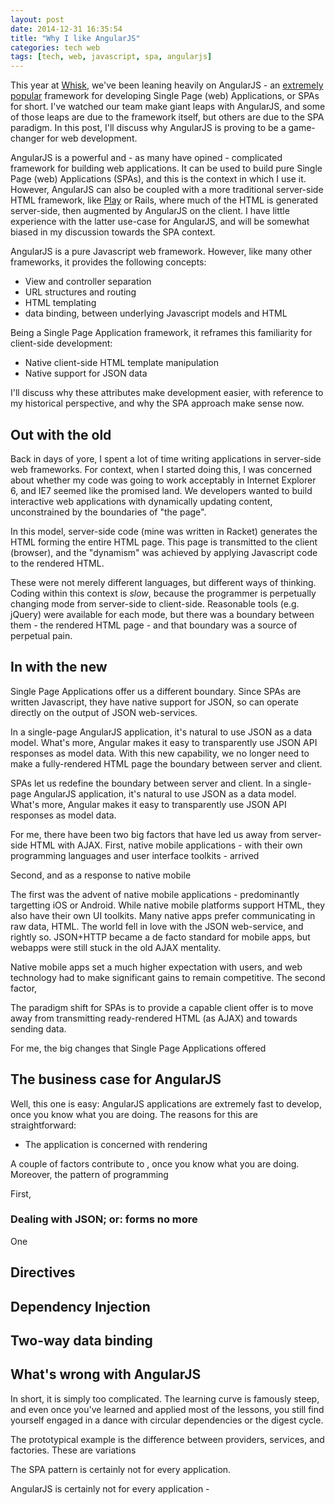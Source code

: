 ```yaml
---
layout: post
date: 2014-12-31 16:35:54
title: "Why I like AngularJS"
categories: tech web
tags: [tech, web, javascript, spa, angularjs]
---
```


This year at [Whisk][whisk], we've been leaning heavily on AngularJS - an [extremely popular][octoverse] framework for developing Single Page (web) Applications, or SPAs for short. I've watched our team make giant leaps with AngularJS, and some of those leaps are due to the framework itself, but others are due to the SPA paradigm. In this post, I'll discuss why AngularJS is proving to be a  game-changer for web development.

AngularJS is a powerful and - as many have opined - complicated framework for building web applications. It can be used to build pure Single Page (web) Applications (SPAs), and this is the context in which I use it. However, AngularJS can also be coupled with a more traditional server-side HTML framework, like [Play][play-angular] or Rails, where much of the HTML is generated server-side, then augmented by AngularJS on the client. I have little experience with the latter use-case for AngularJS, and will be somewhat biased in my discussion towards the SPA context.

AngularJS is a pure Javascript web framework. However, like many other frameworks, it provides the following concepts:

* View and controller separation
* URL structures and routing
* HTML templating
* data binding, between underlying Javascript models and HTML

Being a Single Page Application framework, it reframes this familiarity for client-side development:

* Native client-side HTML template manipulation
* Native support for JSON data

I'll discuss why these attributes make development easier, with reference to my historical perspective, and why the SPA approach make sense now.

## Out with the old

Back in days of yore, I spent a lot of time writing applications in server-side web frameworks. For context, when I started doing this, I was concerned about whether my code was going to work acceptably in Internet Explorer 6, and IE7 seemed like the promised land. We developers wanted to build interactive web applications with dynamically updating content, unconstrained by the boundaries of "the page".

In this model, server-side code (mine was written in Racket) generates the HTML forming the entire HTML page. This page is transmitted to the client (browser), and the "dynamism" was achieved by applying Javascript code to the rendered HTML. 

These were not merely different languages, but different ways of thinking. Coding within this context is *slow*, because the programmer is perpetually changing mode from server-side to client-side. Reasonable tools (e.g. jQuery) were available for each mode, but there was a boundary between them - the rendered HTML page - and that boundary was a source of perpetual pain.

## In with the new

Single Page Applications offer us a different boundary. Since SPAs are written Javascript, they have native support for JSON, so can operate directly on the output of JSON web-services.

In a single-page AngularJS application, it's natural to use JSON as a data model. What's more, Angular makes it easy to transparently use JSON API responses as model data. With this new capability, we no longer need to make a fully-rendered HTML page the boundary between server and client.

SPAs let us redefine the boundary between server and client. In a single-page AngularJS application, it's natural to use JSON as a data model. What's more, Angular makes it easy to transparently use JSON API responses as model data. 




For me, there have been two big factors that have led us away from server-side HTML with AJAX. First, native mobile applications - with their own programming languages and user interface toolkits - arrived

Second, and as a response to native mobile 

The first was the advent of native mobile applications - predominantly targetting iOS or Android. While native mobile platforms support HTML, they also have their own UI toolkits. Many native apps prefer communicating in raw data, HTML. The world fell in love with the JSON web-service, and rightly so. JSON+HTTP became a de facto standard for mobile apps, but webapps were still stuck in the old AJAX mentality. 

Native mobile apps set a much higher expectation with users, and web technology had to make significant gains to remain competitive. The second factor, 

The paradigm shift for SPAs is to provide a capable client offer is to move away from transmitting ready-rendered HTML (as AJAX) and towards sending data.

For me, the big changes that Single Page Applications offered 



 

## The business case for AngularJS

Well, this one is easy: AngularJS applications are extremely fast to develop, once you know what you are doing. The reasons for this are straightforward:

* The application is concerned with rendering



A couple of factors contribute to 
, once you know what you are doing. Moreover, the pattern of programming 

First,

### Dealing with JSON; or: forms no more

One 

## Directives


## Dependency Injection


## Two-way data binding


## What's wrong with AngularJS

In short, it is simply too complicated. The learning curve is famously steep, and even once you've learned and applied most of the lessons, you still find yourself engaged in a dance with circular dependencies or the digest cycle.

The prototypical example is the difference between providers, services, and factories. These are variations 



The SPA pattern is certainly not for every application.

AngularJS is certainly not for every application - 

[whisk]:         https://whisk.com
[octoverse]:     https://octoverse.github.com/
[play-angular]:  https://typesafe.com/activator/template/modern-web-template
[ng-directives]: https://docs.angularjs.org/guide/directive
[html-form]:     http://www.w3.org/TR/html401/interact/forms.html#form-data-set